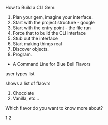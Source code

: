 How to Build a CLI Gem:

1. Plan your gem, imagine your interface.
2. Start with the project structure - google
3. Start with the entry point - the file run
4. Force that to build the CLI interface
5. Stub out the interface
6. Start making things real
7. Discover objects.
8. Program.


- A Command Line for Blue Bell Flavors

user types list

shows a list of flaovrs
1. Chocolate
2. Vanilla, etc...

Which flavor do you want to know more about?

1 
2

